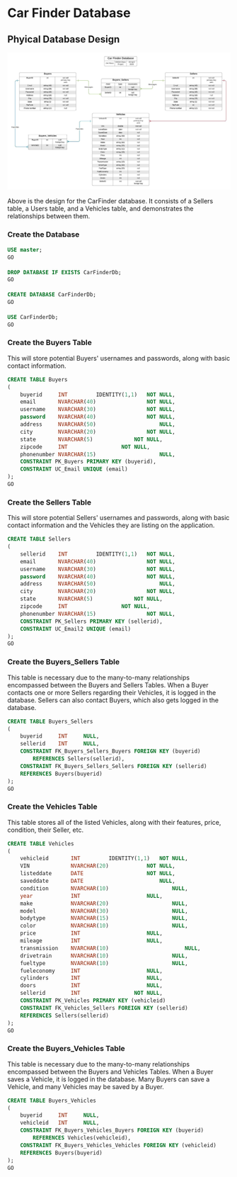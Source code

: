 # Car Finder Database

## Phyical Database Design

![Physical Relationship Diagram](CarFinderDiagram1.jpeg)

Above is the design for the CarFinder database. It consists of a Sellers table, a Users table, and a Vehicles table, and demonstrates the relationships between them.

### Create the Database

```sql
USE master;
GO

DROP DATABASE IF EXISTS CarFinderDb;
GO

CREATE DATABASE CarFinderDb;
GO

USE CarFinderDb;
GO
```

### Create the Buyers Table
This will store potential Buyers' usernames and passwords, along with basic contact information.

```sql
CREATE TABLE Buyers
(
	buyerid		INT			IDENTITY(1,1)	NOT NULL,
	email		NVARCHAR(40)				NOT NULL,
	username	NVARCHAR(30)				NOT NULL,
	password	NVARCHAR(40)				NOT NULL,
	address		NVARCHAR(50)				    NULL,
	city		NVARCHAR(20)				NOT NULL,
	state		NVARCHAR(5)				NOT NULL,
	zipcode		INT					NOT NULL,
	phonenumber NVARCHAR(15)				    NULL,
	CONSTRAINT PK_Buyers PRIMARY KEY (buyerid),
	CONSTRAINT UC_Email UNIQUE (email)
);
GO
```

### Create the Sellers Table
This will store potential Sellers' usernames and passwords, along with basic contact information and the Vehicles they are listing on the application.

```sql
CREATE TABLE Sellers
(
	sellerid	INT			IDENTITY(1,1)	NOT NULL,
	email		NVARCHAR(40)				NOT NULL,
	username	NVARCHAR(30)				NOT NULL,
	password	NVARCHAR(40)				NOT NULL,
	address		NVARCHAR(50)				    NULL,
	city		NVARCHAR(20)				NOT NULL,
	state		NVARCHAR(5)				NOT NULL,
	zipcode		INT					NOT NULL,
	phonenumber NVARCHAR(15)				NOT NULL,
	CONSTRAINT PK_Sellers PRIMARY KEY (sellerid),
	CONSTRAINT UC_Email2 UNIQUE (email)
);
GO
```
### Create the Buyers_Sellers Table
This table is necessary due to the many-to-many relationships encompassed between the Buyers and Sellers Tables. When a Buyer contacts one or more Sellers regarding their Vehicles, it is logged in the database. Sellers can also contact Buyers, which also gets logged in the database.

```sql
CREATE TABLE Buyers_Sellers
(
	buyerid		INT		NULL,
	sellerid	INT		NULL,
	CONSTRAINT FK_Buyers_Sellers_Buyers FOREIGN KEY (buyerid)
		REFERENCES Sellers(sellerid),
	CONSTRAINT FK_Buyers_Sellers_Sellers FOREIGN KEY (sellerid)
	REFERENCES Buyers(buyerid)
);
GO
```
### Create the Vehicles Table
This table stores all of the listed Vehicles, along with their features, price, condition, their Seller, etc.

```sql
CREATE TABLE Vehicles
(
	vehicleid		INT			IDENTITY(1,1)	NOT NULL,
	VIN				NVARCHAR(20)			NOT NULL,
	listeddate		DATE					NOT NULL,
	saveddate		DATE					    NULL,
	condition		NVARCHAR(10)				    NULL,
	year			INT					    NULL,
	make			NVARCHAR(20)				    NULL,
	model			NVARCHAR(30)				    NULL,
	bodytype		NVARCHAR(15)				    NULL,
	color			NVARCHAR(10)				    NULL,
	price			INT					    NULL,
	mileage			INT					    NULL,
	transmission	NVARCHAR(10)					    NULL,
	drivetrain		NVARCHAR(10)				    NULL,
	fueltype		NVARCHAR(10)				    NULL,
	fueleconomy		INT					    NULL,
	cylinders		INT					    NULL,
	doors			INT					    NULL,
	sellerid		INT					NOT NULL,
	CONSTRAINT PK_Vehicles PRIMARY KEY (vehicleid)
	CONSTRAINT FK_Vehicles_Sellers FOREIGN KEY (sellerid)
	REFERENCES Sellers(sellerid)
);
GO
```
### Create the Buyers_Vehicles Table
This table is necessary due to the many-to-many relationships encompassed between the Buyers and Vehicles Tables. When a Buyer saves a Vehicle, it is logged in the database. Many Buyers can save a Vehicle, and many Vehicles may be saved by a Buyer.

```sql
CREATE TABLE Buyers_Vehicles
(
	buyerid		INT		NULL,
	vehicleid	INT		NULL,
	CONSTRAINT FK_Buyers_Vehicles_Buyers FOREIGN KEY (buyerid)
		REFERENCES Vehicles(vehicleid),
	CONSTRAINT FK_Buyers_Vehicles_Vehicles FOREIGN KEY (vehicleid)
	REFERENCES Buyers(buyerid)
);
GO
```
